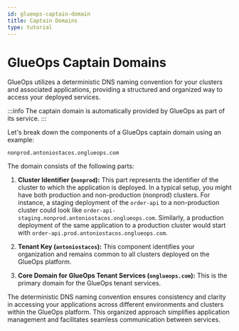 ```yaml
---
id: glueops-captain-domain
title: Captain Domains
type: tutorial
---
```



# GlueOps Captain Domains

GlueOps utilizes a deterministic DNS naming convention for your clusters and associated applications, providing a structured and organized way to access your deployed services. 

:::info
The captain domain is automatically provided by GlueOps as part of its service.
:::

Let's break down the components of a GlueOps captain domain using an example:

```
nonprod.antoniostacos.onglueops.com
```

The domain consists of the following parts:

1. **Cluster Identifier (`nonprod`):** This part represents the identifier of the cluster to which the application is deployed. In a typical setup, you might have both production and non-production (nonprod) clusters. For instance, a staging deployment of the `order-api` to a non-production cluster could look like `order-api-staging.nonprod.antoniostacos.onglueops.com`. Similarly, a production deployment of the same application to a production cluster would start with `order-api.prod.antoniostacos.onglueops.com`.

2. **Tenant Key (`antoniostacos`):** This component identifies your organization and remains common to all clusters deployed on the GlueOps platform.

4. **Core Domain for GlueOps Tenant Services (`onglueops.com`):** This is the primary domain for the GlueOps tenant services. 

The deterministic DNS naming convention ensures consistency and clarity in accessing your applications across different environments and clusters within the GlueOps platform. This organized approach simplifies application management and facilitates seamless communication between services.
